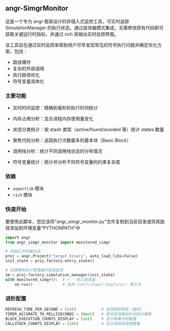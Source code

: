 ## angr-SimgrMonitor
这是一个专为 angr 框架设计的非侵入式监控工具，可实时追踪 SimulationManager 的执行状态。通过装饰器模式集成，无需修改原有代码即可获取关键运行时指标，并通过 rich 库输出实时监控界面。

该工具旨在通过实时监控来帮助用户尽早发现常见的符号执行问题并确定优化方案，包括：
- 路径爆炸
- 复杂的外部调用
- 执行路径优化
- 符号变量具体化

### 主要功能
- 实时时间监控：精确到毫秒的执行时间统计

- 内存占用分析：显示进程内存使用量变化

- 状态分类统计：按 stash 类型（active/found/avoided 等）统计 states 数量

- 聚焦代码分析：追踪执行次数最多的基本块（Basic Block）

- 调用栈分析：统计不同调用栈状态的分布情况

- 符号变量统计：统计并分析不同符号变量的约束复杂度

### 依赖
- `aspectlib` 模块
- `rich` 模块

### 快速开始
要使用此脚本，您应该将"angr_simgr_monitor.py"文件复制到当前目录或将其路径添加到环境变量"PYTHONPATH"中

```python
import angr
from angr_simgr_monitor import monitored_simgr

# 初始化并创建状态
proj = angr.Project("target_binary", auto_load_libs=False)
init_state = proj.factory.entry_state()

# 创建模拟执行管理器并启动监控
sm = proj.factory.simulation_manager(init_state)
with monitored_simgr():  # <-- 核心装饰器
    sm.run()             # 支持 run()/step()/explore() 等方法
```

### 进阶配置
```python
REFRESH_TIME_PER_SECOND = (int)           # 监控刷新频率（毫秒）
TIMER_ACCURATE_TO_MILLISECONDS = (bool)   # 是否启用毫秒时间统计精度
BLOCK_EXECUTION_COUNTS_DISPLAY = (int)    # 显示聚集代码数量
CALLSTACK_COUNTS_DISPLAY = (int)          # 显示调用栈类型数量
```

